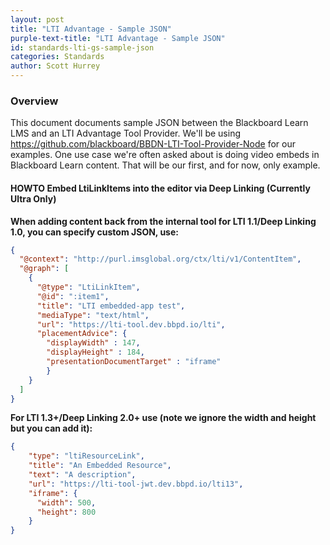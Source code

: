 ```yaml
---
layout: post
title: "LTI Advantage - Sample JSON" 
purple-text-title: "LTI Advantage - Sample JSON"
id: standards-lti-gs-sample-json
categories: Standards
author: Scott Hurrey
---
```


### Overview

This document documents sample JSON between the Blackboard Learn LMS and an
LTI Advantage Tool Provider. We'll be using https://github.com/blackboard/BBDN-LTI-Tool-Provider-Node for our examples. One use case we're often asked
about is doing video embeds in Blackboard Learn content. That will be our first, and for now, only example.

#### HOWTO Embed LtiLinkItems into the editor via Deep Linking (Currently Ultra Only)
**When adding content back from the internal tool for LTI 1.1/Deep Linking 1.0, you can specify custom JSON, use:**

~~~ json
{
  "@context": "http://purl.imsglobal.org/ctx/lti/v1/ContentItem",
  "@graph": [
    {
      "@type": "LtiLinkItem",
      "@id": ":item1",
      "title": "LTI embedded-app test",
      "mediaType": "text/html",
      "url": "https://lti-tool.dev.bbpd.io/lti",
      "placementAdvice": {
        "displayWidth" : 147,
        "displayHeight" : 184,
        "presentationDocumentTarget" : "iframe"
        }
    }
  ]
}
~~~

**For LTI 1.3+/Deep Linking 2.0+ use (note we ignore the width and height but you can add it):**

~~~ json
{
    "type": "ltiResourceLink",
    "title": "An Embedded Resource",
    "text": "A description",
    "url": "https://lti-tool-jwt.dev.bbpd.io/lti13",
    "iframe": {
      "width": 500,
      "height": 800
    }
}
~~~